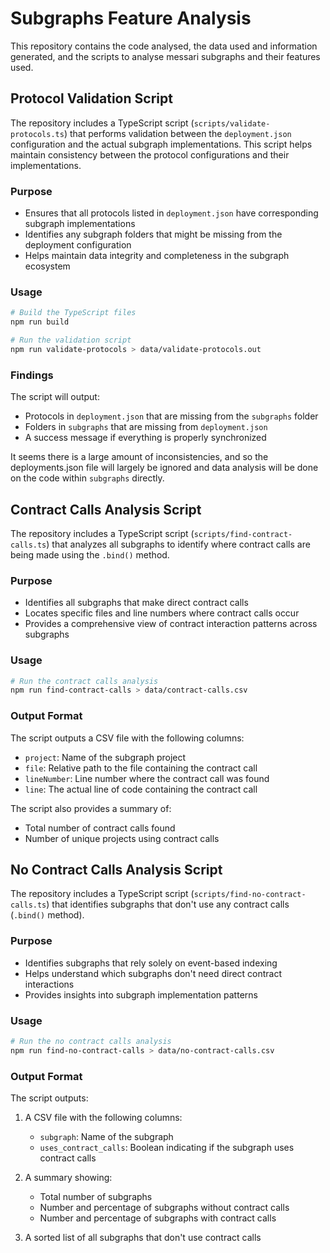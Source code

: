 # Subgraphs Feature Analysis

This repository contains the code analysed, the data used and information generated, and the scripts to analyse messari subgraphs and their features used. 

## Protocol Validation Script

The repository includes a TypeScript script (`scripts/validate-protocols.ts`) that performs validation between the `deployment.json` configuration and the actual subgraph implementations. This script helps maintain consistency between the protocol configurations and their implementations.

### Purpose
- Ensures that all protocols listed in `deployment.json` have corresponding subgraph implementations
- Identifies any subgraph folders that might be missing from the deployment configuration
- Helps maintain data integrity and completeness in the subgraph ecosystem

### Usage
```bash
# Build the TypeScript files
npm run build

# Run the validation script
npm run validate-protocols > data/validate-protocols.out
```

### Findings
The script will output:
- Protocols in `deployment.json` that are missing from the `subgraphs` folder
- Folders in `subgraphs` that are missing from `deployment.json`
- A success message if everything is properly synchronized

It seems there is a large amount of inconsistencies, and so the deployments.json file will largely be ignored and data analysis will be done on the code within `subgraphs` directly. 

## Contract Calls Analysis Script

The repository includes a TypeScript script (`scripts/find-contract-calls.ts`) that analyzes all subgraphs to identify where contract calls are being made using the `.bind()` method.

### Purpose
- Identifies all subgraphs that make direct contract calls
- Locates specific files and line numbers where contract calls occur
- Provides a comprehensive view of contract interaction patterns across subgraphs

### Usage
```bash
# Run the contract calls analysis
npm run find-contract-calls > data/contract-calls.csv
```

### Output Format
The script outputs a CSV file with the following columns:
- `project`: Name of the subgraph project
- `file`: Relative path to the file containing the contract call
- `lineNumber`: Line number where the contract call was found
- `line`: The actual line of code containing the contract call

The script also provides a summary of:
- Total number of contract calls found
- Number of unique projects using contract calls

## No Contract Calls Analysis Script

The repository includes a TypeScript script (`scripts/find-no-contract-calls.ts`) that identifies subgraphs that don't use any contract calls (`.bind()` method).

### Purpose
- Identifies subgraphs that rely solely on event-based indexing
- Helps understand which subgraphs don't need direct contract interactions
- Provides insights into subgraph implementation patterns

### Usage
```bash
# Run the no contract calls analysis
npm run find-no-contract-calls > data/no-contract-calls.csv
```

### Output Format
The script outputs:
1. A CSV file with the following columns:
   - `subgraph`: Name of the subgraph
   - `uses_contract_calls`: Boolean indicating if the subgraph uses contract calls

2. A summary showing:
   - Total number of subgraphs
   - Number and percentage of subgraphs without contract calls
   - Number and percentage of subgraphs with contract calls

3. A sorted list of all subgraphs that don't use contract calls